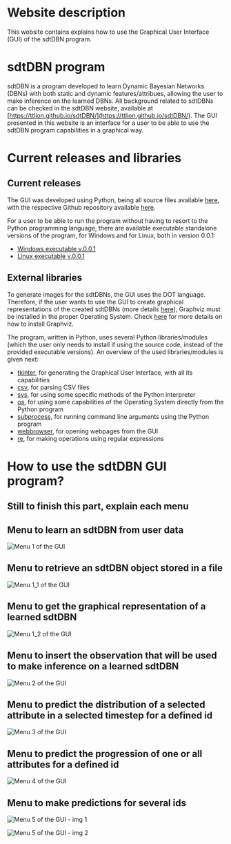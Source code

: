 # Website description 

This website contains explains how to use the Graphical User Interface (GUI) of the sdtDBN program.

# sdtDBN program

sdtDBN is a program developed to learn Dynamic Bayesian Networks (DBNs) with both static and dynamic features/attribues, allowing the user to make inference on the learned DBNs. All background related to sdtDBNs can be checked in the sdtDBN website, available at [https://ttlion.github.io/sdtDBN/](https://ttlion.github.io/sdtDBN/). The GUI presented in this website is an interface for a user to be able to use the sdtDBN program capabilities in a graphical way.

# Current releases and libraries

## Current releases

The GUI was developed using Python, being all source files available [here](sources_sdtDBNsGUI.zip), with the respective Github repository available [here](https://github.com/ttlion/sdtDBNsGUI_code).

For a user to be able to run the program without having to resort to the Python programming language, there are available executable standalone versions of the program, for Windows and for Linux, both in version 0.0.1: 

- [Windows executable v.0.0.1](sdtDBN_GUI_windows.zip)
- [Linux executable v.0.0.1](sdtDBN_GUI_Linux.zip)

## External libraries

To generate images for the sdtDBNs, the GUI uses the DOT language. Therefore, if the user wants to use the GUI to create graphical representations of the created sdtDBNs (more details [here](#how-to-use-the-sdtdbn-gui-program)), Graphviz must be installed in the proper Operating System. Check [here](https://www.graphviz.org/download/) for more details on how to install Graphviz.

The program, written in Python, uses several Python libraries/modules (which the user only needs to install if using the source code, instead of the provided executable versions). An overview of the used libraries/modules is given next:

- [tkinter](https://docs.python.org/3/library/tk.html), for generating the Graphical User Interface, with all its capabilities
- [csv](https://docs.python.org/3/library/csv.html), for parsing CSV files
- [sys](https://docs.python.org/3/library/sys.html), for using some specific methods of the Python interpreter
- [os](https://docs.python.org/3/library/os.html), for using some capabilities of the Operating System directly from the Python program
- [subprocess](https://docs.python.org/3/library/subprocess.html), for running command line arguments using the Python program
- [webbrowser](https://docs.python.org/3/library/webbrowser.html), for opening webpages from the GUI
- [re](https://docs.python.org/3/library/re.html), for making operations using regular expressions

# How to use the sdtDBN GUI program?

## Still to finish this part, explain each menu

## Menu to learn an sdtDBN from user data

![Menu 1 of the GUI](Menu1_img.png)

## Menu to retrieve an sdtDBN object stored in a file

![Menu 1_1 of the GUI](Menu1_1_img.png)

## Menu to get the graphical representation of a learned sdtDBN

![Menu 1_2 of the GUI](Menu1_2_img.png)

## Menu to insert the observation that will be used to make inference on a learned sdtDBN

![Menu 2 of the GUI](Menu2_img.png)

## Menu to predict the distribution of a selected attribute in a selected timestep for a defined id

![Menu 3 of the GUI](Menu3_img.png)

## Menu to predict the progression of one or all attributes for a defined id

![Menu 4 of the GUI](Menu4_img.png)

## Menu to make predictions for several ids

![Menu 5 of the GUI - img 1](Menu5_img1.png)

![Menu 5 of the GUI - img 2](Menu5_img2.png)


<!---
# References

Hyperlinks:
[here](https://www.google.pt/)
[https://www.google.pt/](https://www.google.pt/)

Meter algumas referencias bibliograficas?

1. Numbered
2. List

**Bold** and _Italic_ and `Code` text

[Link](url) and ![Image](src)
-->

